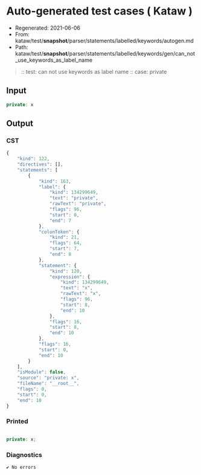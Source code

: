 # Auto-generated test cases ( Kataw )
- Regenerated: 2021-06-06
- From: kataw/test/__snapshot__/parser/statements/labelled/keywords/autogen.md
- Path: kataw/test/__snapshot__/parser/statements/labelled/keywords/gen/can_not_use_keywords_as_label_name
> :: test: can not use keywords as label name
> :: case: private
## Input

`````js
private: x
`````
## Output

### CST

```javascript
{
    "kind": 122,
    "directives": [],
    "statements": [
        {
            "kind": 163,
            "label": {
                "kind": 134299649,
                "text": "private",
                "rawText": "private",
                "flags": 96,
                "start": 0,
                "end": 7
            },
            "colonToken": {
                "kind": 21,
                "flags": 64,
                "start": 7,
                "end": 8
            },
            "statement": {
                "kind": 120,
                "expression": {
                    "kind": 134299649,
                    "text": "x",
                    "rawText": "x",
                    "flags": 96,
                    "start": 8,
                    "end": 10
                },
                "flags": 16,
                "start": 8,
                "end": 10
            },
            "flags": 16,
            "start": 0,
            "end": 10
        }
    ],
    "isModule": false,
    "source": "private: x",
    "fileName": "__root__",
    "flags": 0,
    "start": 0,
    "end": 10
}
```

### Printed

```javascript

private: x;
```

### Diagnostics

```javascript
✔ No errors
```

